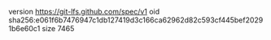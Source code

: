version https://git-lfs.github.com/spec/v1
oid sha256:e061f6b7476947c1db127419d3c166ca62962d82c593cf445bef20291b6e60c1
size 7465
